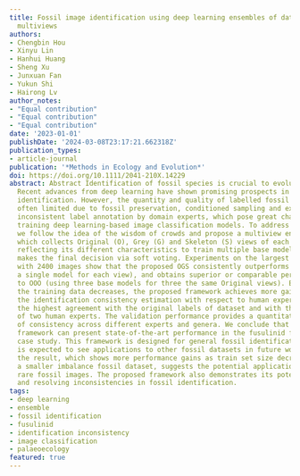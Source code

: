 ```yaml
---
title: Fossil image identification using deep learning ensembles of data augmented
  multiviews
authors:
- Chengbin Hou
- Xinyu Lin
- Hanhui Huang
- Sheng Xu
- Junxuan Fan
- Yukun Shi
- Hairong Lv
author_notes:
- "Equal contribution"
- "Equal contribution"
- "Equal contribution"
date: '2023-01-01'
publishDate: '2024-03-08T23:17:21.662318Z'
publication_types:
- article-journal
publication: '*Methods in Ecology and Evolution*'
doi: https://doi.org/10.1111/2041-210X.14229
abstract: Abstract Identification of fossil species is crucial to evolutionary studies.
  Recent advances from deep learning have shown promising prospects in fossil image
  identification. However, the quantity and quality of labelled fossil images are
  often limited due to fossil preservation, conditioned sampling and expensive and
  inconsistent label annotation by domain experts, which pose great challenges to
  training deep learning-based image classification models. To address these challenges,
  we follow the idea of the wisdom of crowds and propose a multiview ensemble framework,
  which collects Original (O), Grey (G) and Skeleton (S) views of each fossil image
  reflecting its different characteristics to train multiple base models, and then
  makes the final decision via soft voting. Experiments on the largest fusulinid dataset
  with 2400 images show that the proposed OGS consistently outperforms baselines (using
  a single model for each view), and obtains superior or comparable performance compared
  to OOO (using three base models for three the same Original views). Besides, as
  the training data decreases, the proposed framework achieves more gains. While considering
  the identification consistency estimation with respect to human experts, OGS receives
  the highest agreement with the original labels of dataset and with the re-identifications
  of two human experts. The validation performance provides a quantitative estimation
  of consistency across different experts and genera. We conclude that the proposed
  framework can present state-of-the-art performance in the fusulinid fossil identification
  case study. This framework is designed for general fossil identification and it
  is expected to see applications to other fossil datasets in future work. Notably,
  the result, which shows more performance gains as train set size decreases or over
  a smaller imbalance fossil dataset, suggests the potential application to identify
  rare fossil images. The proposed framework also demonstrates its potential for assessing
  and resolving inconsistencies in fossil identification.
tags:
- deep learning
- ensemble
- fossil identification
- fusulinid
- identification inconsistency
- image classification
- palaeoecology
featured: true
---
```

